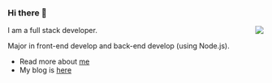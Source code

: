 ### Hi there 👋

<img align="right" src="https://github-readme-stats.vercel.app/api?username=shadowings-zy&show_icons=true&icon_color=0366d6&text_color=24292e&bg_color=ffffff&hide_title=true" />

I am a full stack developer.

Major in front-end develop and back-end develop (using Node.js).

- Read more about [me](http://www.shadowingszy.top)
- My blog is [here](https://blog.csdn.net/u011748319)
